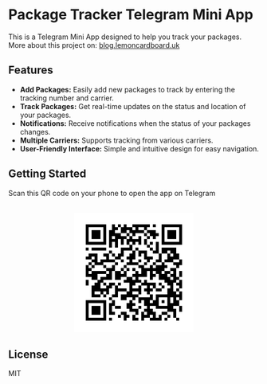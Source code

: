 # Package Tracker Telegram Mini App

This is a Telegram Mini App designed to help you track your packages.
More about this project on: [blog.lemoncardboard.uk](https://blog.lemoncardboard.uk)

## Features

- **Add Packages:** Easily add new packages to track by entering the tracking number and carrier.
- **Track Packages:** Get real-time updates on the status and location of your packages.
- **Notifications:** Receive notifications when the status of your packages changes.
- **Multiple Carriers:** Supports tracking from various carriers.
- **User-Friendly Interface:** Simple and intuitive design for easy navigation.

## Getting Started

Scan this QR code on your phone to open the app on Telegram

<p align="center">
  <br>
  <img width="240" src="assets/teletrack-QR.png" alt="mini app qr link">
  <br>
</p>

## License

MIT
